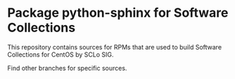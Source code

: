 # Package python-sphinx for Software Collections

This repository contains sources for RPMs that are used
to build Software Collections for CentOS by SCLo SIG.

Find other branches for specific sources.
